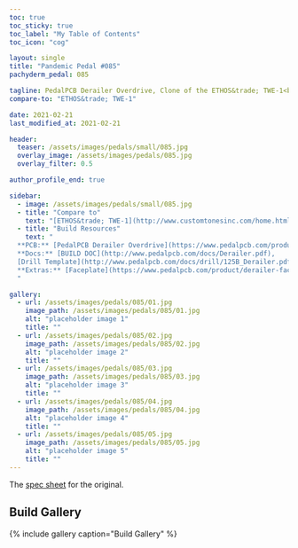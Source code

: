 ```yaml
---
toc: true
toc_sticky: true
toc_label: "My Table of Contents"
toc_icon: "cog"

layout: single
title: "Pandemic Pedal #085"
pachyderm_pedal: 085

tagline: PedalPCB Derailer Overdrive, Clone of the ETHOS&trade; TWE-1<br>"Going off of the rails on a crazy train" - Ozzy
compare-to: "ETHOS&trade; TWE-1"

date: 2021-02-21
last_modified_at: 2021-02-21

header:
  teaser: /assets/images/pedals/small/085.jpg
  overlay_image: /assets/images/pedals/085.jpg
  overlay_filter: 0.5

author_profile_end: true

sidebar:
  - image: /assets/images/pedals/small/085.jpg
  - title: "Compare to"
    text: "[ETHOS&trade; TWE-1](http://www.customtonesinc.com/home.html)"
  - title: "Build Resources"
    text: "
  **PCB:** [PedalPCB Derailer Overdrive](https://www.pedalpcb.com/product/derailer/)<br>
  **Docs:** [BUILD DOC](http://www.pedalpcb.com/docs/Derailer.pdf),
  [Drill Template](http://www.pedalpcb.com/docs/drill/125B_Derailer.pdf)<br>
  **Extras:** [Faceplate](https://www.pedalpcb.com/product/derailer-faceplate/)
  "

gallery:
  - url: /assets/images/pedals/085/01.jpg
    image_path: /assets/images/pedals/085/01.jpg
    alt: "placeholder image 1"
    title: ""
  - url: /assets/images/pedals/085/02.jpg
    image_path: /assets/images/pedals/085/02.jpg
    alt: "placeholder image 2"
    title: ""
  - url: /assets/images/pedals/085/03.jpg
    image_path: /assets/images/pedals/085/03.jpg
    alt: "placeholder image 3"
    title: ""
  - url: /assets/images/pedals/085/04.jpg
    image_path: /assets/images/pedals/085/04.jpg
    alt: "placeholder image 4"
    title: ""
  - url: /assets/images/pedals/085/05.jpg
    image_path: /assets/images/pedals/085/05.jpg
    alt: "placeholder image 5"
    title: ""
---
```


The [spec sheet](http://nebula.wsimg.com/b93a80acc190adf9a86f67bd5f88eaa3?AccessKeyId=15E3D289471B90FCC117&disposition=0&alloworigin=1) for the original.


## Build Gallery

{% include gallery caption="Build Gallery" %}